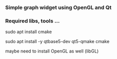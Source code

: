 

### Simple graph widget using OpenGL and Qt


### Required libs, tools ...

sudo apt install cmake

sudo apt install -y qtbase5-dev qt5-qmake cmake

maybe need to install OpenGL as well (libGL)